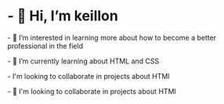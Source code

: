 <h1>- 👋 Hi, I’m keillon</h1>
<p>- 👀 I’m interested in learning more about how to become a better professional in the field</p>
<p>- 🌱 I’m currently learning about HTML and CSS</p>
<p>- I'm looking to collaborate in projects about HTMl</p>
<p>- 💞️ I'm looking to collaborate in projects about HTMl</p>

<!---
keillon/keillon is a ✨ special ✨ repository because its `README.md` (this file) appears on your GitHub profile.
You can click the Preview link to take a look at your changes.
--->
